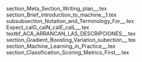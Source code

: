 section_Meta_Section_Writing_plan__.tex
section_Brief_introduction_to_machine__1.tex
subsubsection_Notation_and_Terminology_For__.tex
Expect_calG_calN_calE_calL__.tex
textbf_ACA_ARRANCAN_LAS_DESCRIPCIONES__.tex
section_Gradient_Boosting_Variation_subection__.tex
section_Machine_Learning_in_Practice__.tex
section_Classification_Scoring_Metrics_First__.tex
